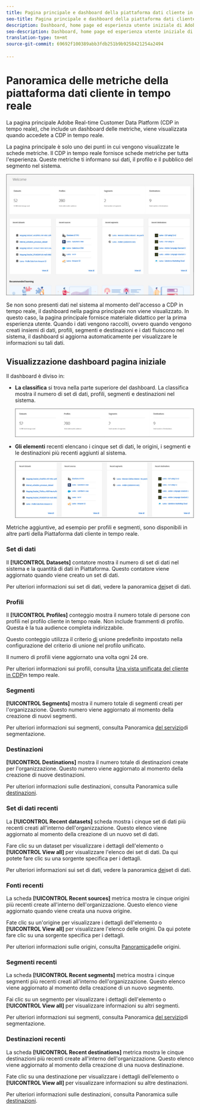 ```yaml
---
title: Pagina principale e dashboard della piattaforma dati cliente in tempo reale
seo-title: Pagina principale e dashboard della piattaforma dati cliente in tempo reale
description: Dashboard, home page ed esperienza utente iniziale di Adobe Experience Platform
seo-description: Dashboard, home page ed esperienza utente iniziale di Adobe Experience Platform
translation-type: tm+mt
source-git-commit: 69692f100389abb3fdb251b9b9258421254a2494

---
```



# Panoramica delle metriche della piattaforma dati cliente in tempo reale

La pagina principale Adobe Real-time Customer Data Platform (CDP in tempo reale), che include un dashboard delle metriche, viene visualizzata quando accedete a CDP in tempo reale.

La pagina principale è solo uno dei punti in cui vengono visualizzate le schede metriche. Il CDP in tempo reale fornisce schede metriche per tutta l&#39;esperienza. Queste metriche ti informano sui dati, il profilo e il pubblico del segmento nel sistema.

![immagine](assets/home2.jpg)

Se non sono presenti dati nel sistema al momento dell&#39;accesso a CDP in tempo reale, il dashboard nella pagina principale non viene visualizzato. In questo caso, la pagina principale fornisce materiale didattico per la prima esperienza utente. Quando i dati vengono raccolti, ovvero quando vengono creati <!--sources-->insiemi di dati, profili, segmenti e destinazioni e i dati fluiscono nel sistema, il dashboard si aggiorna automaticamente per visualizzare le informazioni su tali dati<!-- in metric cards-->.

## Visualizzazione dashboard pagina iniziale

<!--The dashboard shows information in several areas. Each category of information displays for the time range shown beneath the data.-->

Il dashboard è diviso in<!-- two areas.-->:

* **La classifica** si trova nella parte superiore del dashboard. La classifica mostra il numero di set di dati, profili, segmenti e destinazioni nel sistema.

   ![immagine](assets/home-leaderboard2.jpg)

<!-- * **Metric cards** display beneath the leaderboard. Metric cards show additional information, such as percentages or trends. Metric cards appear as data is collected.
    ![image](assets/home-metrics.jpg)
Some information is shown in different ways on both the leaderboard and metric cards. -->
* **Gli elementi** recenti elencano i cinque set di dati, le origini, i segmenti e le destinazioni più recenti aggiunti al sistema.

   ![immagine](assets/home-recent.jpg)

Metriche aggiuntive, ad esempio per profili e segmenti, sono disponibili in altre parti della Piattaforma dati cliente in tempo reale.

### Set di dati

Il **[!UICONTROL Datasets]** contatore mostra il numero di set di dati nel sistema e la quantità di dati in Piattaforma. Questo contatore viene aggiornato quando viene creato un set di dati.

Per ulteriori informazioni sui set di dati, vedere la panoramica [dei](../catalog/datasets/overview.md)set di dati.

### Profili

Il **[!UICONTROL Profiles]** conteggio mostra il numero totale di persone con profili nel profilo cliente in tempo reale. Non include frammenti di profilo. Questa è la tua audience completa indirizzabile.

Questo conteggio utilizza il criterio [di](profile/merge-policies.md) unione predefinito impostato nella configurazione del criterio di unione nel profilo unificato.

Il numero di profili viene aggiornato una volta ogni 24 ore.

Per ulteriori informazioni sui profili, consulta [Una vista unificata del cliente in CDP](profile/profile-overview.md)in tempo reale.

### Segmenti

**[!UICONTROL Segments]** mostra il numero totale di segmenti creati per l&#39;organizzazione. Questo numero viene aggiornato al momento della creazione di nuovi segmenti.

Per ulteriori informazioni sui segmenti, consulta Panoramica [del servizio](segmentation/segmentation-overview.md)di segmentazione.

### Destinazioni

**[!UICONTROL Destinations]** mostra il numero totale di destinazioni create per l&#39;organizzazione. Questo numero viene aggiornato al momento della creazione di nuove destinazioni.

Per ulteriori informazioni sulle destinazioni, consulta Panoramica sulle [destinazioni](destinations/destinations-overview.md).

<!-- ### Successful profile records

In the leaderboard **[!UICONTROL Successful profile records]** shows the total number of records that have been successfully processed into the profile.

There is also a metric card that shows the percentage of successful records. Click **[!UICONTROL View datasets]** to see more details about the profile records. Hover over the colored area of the graph to see additional details:

![image](assets/home-profilerecords-details.PNG)

The number of successful profile records is updated hourly. 

For more information about profiles, see [A unified view of your customer in Real-time CDP](profile/profile-overview.md).

### Total profile records

The **[!UICONTROL Total profile records]** metric card shows the total number of data records enabled to feed into the profiles, and the percentage that are successful, updated once per day. This does not include all data in the data lake, because some data might not be enabled to feed into the profiles.

 Hover over the colored area of the graph to see additional details about the successful profiles:

![image](assets/home-profile-details.PNG)

Click **[!UICONTROL View profiles]** to see more details about the profile records.

For more information about profiles, see [A unified view of your customer in Real-time CDP](profile/profile-overview.md).

For more information about viewing a specific profile, see [Profile viewer](profile/profile-viewer.md).

### Failed profile records

In the leaderboard, **[!UICONTROL Failed profile records]** counts the number of records that failed to process into the profile.

The **[!UICONTROL Failed profile records]** metric card shows this count, and includes a graphical representation that helps you see how failures have trended during the time shown below the graphic. This chart is updated hourly. Click **[!UICONTROL View datasets]** to see more details about the profile records.

The number of failed profile records is updated hourly. -->

### Set di dati recenti

La **[!UICONTROL Recent datasets]** scheda mostra i cinque set di dati più recenti creati all&#39;interno dell&#39;organizzazione. Questo elenco viene aggiornato al momento della creazione di un nuovo set di dati.

Fare clic su un dataset per visualizzare i dettagli dell&#39;elemento o **[!UICONTROL View all]** per visualizzare l&#39;elenco dei set di dati. Da qui potete fare clic su una sorgente specifica per i dettagli.

Per ulteriori informazioni sui set di dati, vedere la panoramica [dei](../catalog/datasets/overview.md)set di dati.

### Fonti recenti

La scheda **[!UICONTROL Recent sources]** metrica mostra le cinque origini più recenti create all&#39;interno dell&#39;organizzazione. Questo elenco viene aggiornato quando viene creata una nuova origine.

Fate clic su un&#39;origine per visualizzare i dettagli dell&#39;elemento o **[!UICONTROL View all]** per visualizzare l&#39;elenco delle origini. Da qui potete fare clic su una sorgente specifica per i dettagli.

Per ulteriori informazioni sulle origini, consulta [Panoramica](sources/sources-overview.md)delle origini.

### Segmenti recenti

La scheda **[!UICONTROL Recent segments]** metrica mostra i cinque segmenti più recenti creati all&#39;interno dell&#39;organizzazione. Questo elenco viene aggiornato al momento della creazione di un nuovo segmento.

Fai clic su un segmento per visualizzare i dettagli dell&#39;elemento o **[!UICONTROL View all]** per visualizzare informazioni su altri segmenti.

Per ulteriori informazioni sui segmenti, consulta Panoramica [del servizio](segmentation/segmentation-overview.md)di segmentazione.

### Destinazioni recenti

La scheda **[!UICONTROL Recent destinations]** metrica mostra le cinque destinazioni più recenti create all&#39;interno dell&#39;organizzazione. Questo elenco viene aggiornato al momento della creazione di una nuova destinazione.

Fate clic su una destinazione per visualizzare i dettagli dell’elemento o **[!UICONTROL View all]** per visualizzare informazioni su altre destinazioni.

Per ulteriori informazioni sulle destinazioni, consulta Panoramica sulle [destinazioni](destinations/destinations-overview.md).

